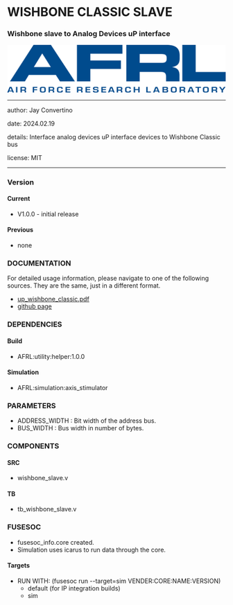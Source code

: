 # WISHBONE CLASSIC SLAVE
### Wishbone slave to Analog Devices uP interface

![image](docs/manual/img/AFRL.png)

---

   author: Jay Convertino   
   
   date: 2024.02.19
   
   details: Interface analog devices uP interface devices to Wishbone Classic bus
   
   license: MIT   
   
---

### Version
#### Current
  - V1.0.0 - initial release

#### Previous
  - none

### DOCUMENTATION
  For detailed usage information, please navigate to one of the following sources. They are the same, just in a different format.

  - [up_wishbone_classic.pdf](docs/manual/up_wishbone_classic.pdf)
  - [github page](https://johnathan-convertino-afrl.github.io/up_wishbone_classic/)

### DEPENDENCIES
#### Build

  - AFRL:utility:helper:1.0.0
  
#### Simulation

  - AFRL:simulation:axis_stimulator

### PARAMETERS

* ADDRESS_WIDTH : Bit width of the address bus.
* BUS_WIDTH     : Bus width in number of bytes.

### COMPONENTS
#### SRC

* wishbone_slave.v
  
#### TB

* tb_wishbone_slave.v
  
### FUSESOC

* fusesoc_info.core created.
* Simulation uses icarus to run data through the core.

#### Targets

* RUN WITH: (fusesoc run --target=sim VENDER:CORE:NAME:VERSION)
  - default (for IP integration builds)
  - sim
